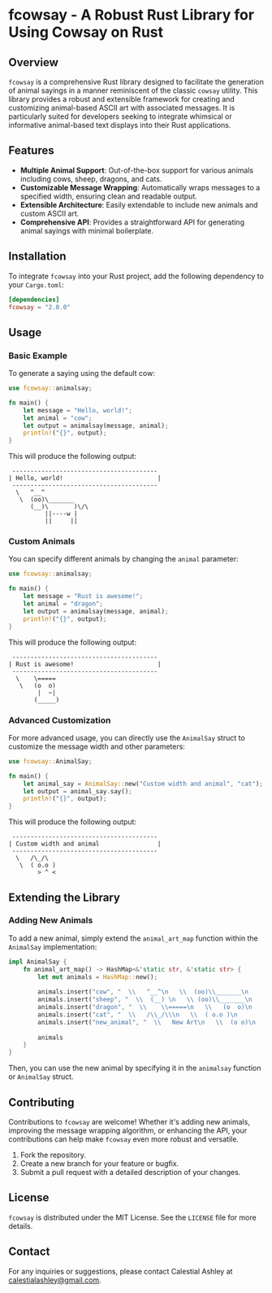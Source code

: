 # fcowsay - A Robust Rust Library for Using Cowsay on Rust

## Overview

`fcowsay` is a comprehensive Rust library designed to facilitate the generation of animal sayings in a manner reminiscent of the classic `cowsay` utility. This library provides a robust and extensible framework for creating and customizing animal-based ASCII art with associated messages. It is particularly suited for developers seeking to integrate whimsical or informative animal-based text displays into their Rust applications.

## Features

- **Multiple Animal Support**: Out-of-the-box support for various animals including cows, sheep, dragons, and cats.
- **Customizable Message Wrapping**: Automatically wraps messages to a specified width, ensuring clean and readable output.
- **Extensible Architecture**: Easily extendable to include new animals and custom ASCII art.
- **Comprehensive API**: Provides a straightforward API for generating animal sayings with minimal boilerplate.

## Installation

To integrate `fcowsay` into your Rust project, add the following dependency to your `Cargo.toml`:

```toml
[dependencies]
fcowsay = "2.0.0"
```

## Usage

### Basic Example

To generate a saying using the default cow:

```rust
use fcowsay::animalsay;

fn main() {
    let message = "Hello, world!";
    let animal = "cow";
    let output = animalsay(message, animal);
    println!("{}", output);
}
```

This will produce the following output:

```
 ----------------------------------------
| Hello, world!                          |
 ----------------------------------------
  \   ^__^
   \  (oo)\_______
      (__)\       )\/\
          ||----w |
          ||     ||
```

### Custom Animals

You can specify different animals by changing the `animal` parameter:

```rust
use fcowsay::animalsay;

fn main() {
    let message = "Rust is awesome!";
    let animal = "dragon";
    let output = animalsay(message, animal);
    println!("{}", output);
}
```

This will produce the following output:

```
 ----------------------------------------
| Rust is awesome!                       |
 ----------------------------------------
  \    \=====
   \   (o  o)
        |  ~|  
       (_____)
```

### Advanced Customization

For more advanced usage, you can directly use the `AnimalSay` struct to customize the message width and other parameters:

```rust
use fcowsay::AnimalSay;

fn main() {
    let animal_say = AnimalSay::new("Custom width and animal", "cat");
    let output = animal_say.say();
    println!("{}", output);
}
```

This will produce the following output:

```
 ----------------------------------------
| Custom width and animal                |
 ----------------------------------------
  \   /\_/\
   \  ( o.o )
        > ^ <
```

## Extending the Library

### Adding New Animals

To add a new animal, simply extend the `animal_art_map` function within the `AnimalSay` implementation:

```rust
impl AnimalSay {
    fn animal_art_map() -> HashMap<&'static str, &'static str> {
        let mut animals = HashMap::new();
        
        animals.insert("cow", "  \\   ^__^\n   \\  (oo)\\_______\n      (__)\\       )\\/\\\n          ||----w |\n          ||     ||");
        animals.insert("sheep", "  \\  (__) \n   \\ (oo)\\_______\n      (__)\\       )\\/\\\n          ||----w |\n          ||     ||");
        animals.insert("dragon", "  \\    \\=====\n   \\   (o  o)\n        |  ~|  \n       (_____)");
        animals.insert("cat", "  \\   /\\_/\\\n   \\  ( o.o )\n        > ^ <");
        animals.insert("new_animal", "  \\   New Art\n   \\  (o o)\n        |  ~|  \n       (_____)");
        
        animals
    }
}
```

Then, you can use the new animal by specifying it in the `animalsay` function or `AnimalSay` struct.

## Contributing

Contributions to `fcowsay` are welcome! Whether it's adding new animals, improving the message wrapping algorithm, or enhancing the API, your contributions can help make `fcowsay` even more robust and versatile.

1. Fork the repository.
2. Create a new branch for your feature or bugfix.
3. Submit a pull request with a detailed description of your changes.

## License

`fcowsay` is distributed under the MIT License. See the `LICENSE` file for more details.

## Contact

For any inquiries or suggestions, please contact Calestial Ashley at [calestialashley@gmail.com](mailto:calestialashley@gmail.com).
